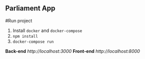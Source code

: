 ## Parliament App

#Run project

1. Install `docker` and `docker-compose`
2. `npm install`
3. `docker-compose run`

**Back-end**
*http://localhost:3000*
**Front-end**
*http://localhost:8000*